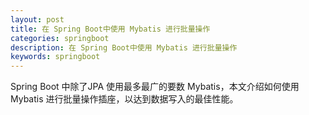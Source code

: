 ```yaml
---
layout: post
title: 在 Spring Boot中使用 Mybatis 进行批量操作
categories: springboot
description: 在 Spring Boot中使用 Mybatis 进行批量操作
keywords: springboot
---
```


Spring Boot 中除了JPA 使用最多最广的要数 Mybatis，本文介绍如何使用 Mybatis 进行批量操作插座，以达到数据写入的最佳性能。

